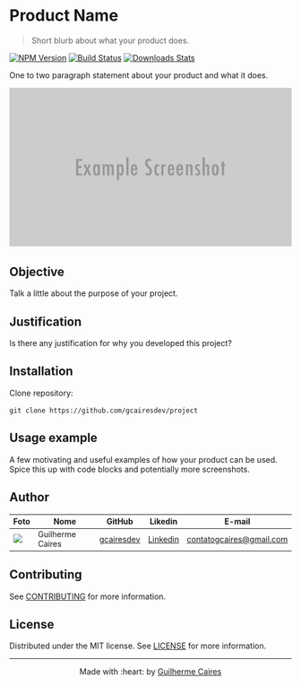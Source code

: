 # Product Name
> Short blurb about what your product does.

[![NPM Version][npm-image]][npm-url]
[![Build Status][travis-image]][travis-url]
[![Downloads Stats][npm-downloads]][npm-url]

One to two paragraph statement about your product and what it does.

<p align="center">
    <img src=".github/img/header.png"></img>
</p>

## Objective

Talk a little about the purpose of your project.

## Justification

Is there any justification for why you developed this project?

## Installation

Clone repository:

```git
git clone https://github.com/gcairesdev/project
```

## Usage example

A few motivating and useful examples of how your product can be used. Spice this up with code blocks and potentially more screenshots.

## Author

Foto | Nome | GitHub | Likedin | E-mail
---- | ---- | ------ | ------- | ------
<img src="https://avatars1.githubusercontent.com/u/54117888?s=460&u=aa7d6143c4e1fdab1ffa6e5fd5ebfe64572f2eae&v=4" width="100px"> | Guilherme Caires | [gcairesdev](https://github.com/gcairesdev) | [Linkedin](https://linkedin.com/in/guilherme-caires/) | contatogcaires@gmail.com

## Contributing

See [CONTRIBUTING](.github/CONTRIBUTING.md) for more information.

## License

Distributed under the MIT license. See [LICENSE](.github/LICENSE.md) for more information.

---

<p align="center">
    Made with :heart: by <a href="https://github.com/gcairesdev">Guilherme Caires</a>
</p>

<!-- Markdown link & img dfn's -->
[npm-image]: https://img.shields.io/npm/v/datadog-metrics.svg?style=flat-square
[npm-url]: https://npmjs.org/package/datadog-metrics
[npm-downloads]: https://img.shields.io/npm/dm/datadog-metrics.svg?style=flat-square
[travis-image]: https://img.shields.io/travis/dbader/node-datadog-metrics/master.svg?style=flat-square
[travis-url]: https://travis-ci.org/dbader/node-datadog-metrics